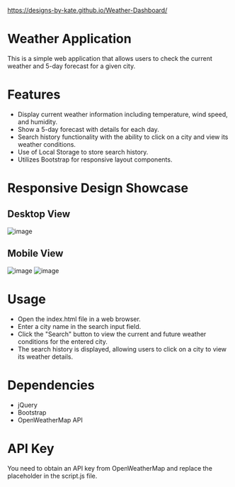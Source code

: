 https://designs-by-kate.github.io/Weather-Dashboard/

# Weather Application

This is a simple web application that allows users to check the current weather and 5-day forecast for a given city.

# Features

- Display current weather information including temperature, wind speed, and humidity.
- Show a 5-day forecast with details for each day.
- Search history functionality with the ability to click on a city and view its weather conditions.
- Use of Local Storage to store search history.
- Utilizes Bootstrap for responsive layout components.

# Responsive Design Showcase

## Desktop View
![image](https://github.com/designs-by-kate/Weather-Dashboard/assets/146155569/515002fa-17b3-40ff-9c26-b01a0f510386)

## Mobile View
![image](https://github.com/designs-by-kate/Weather-Dashboard/assets/146155569/a847d785-ce97-4651-b868-3a308cc88b3b)
![image](https://github.com/designs-by-kate/Weather-Dashboard/assets/146155569/12ef0a1f-c96a-498f-a590-6440d826bfb1)




# Usage

- Open the index.html file in a web browser.
- Enter a city name in the search input field.
- Click the "Search" button to view the current and future weather conditions for the entered city.
- The search history is displayed, allowing users to click on a city to view its weather details.

# Dependencies

- jQuery
- Bootstrap
- OpenWeatherMap API

# API Key

You need to obtain an API key from OpenWeatherMap and replace the placeholder in the script.js file.
